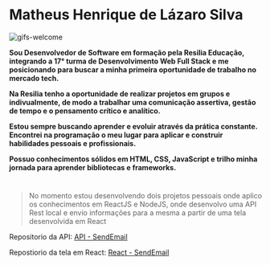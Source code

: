 # Matheus Henrique de Lázaro Silva



![gifs-welcome](https://media2.giphy.com/media/l4JyOCNEfXvVYEqB2/giphy.gif?cid=ecf05e47y4q0nj8mpas5qjyry9yuggvlmapia3xhnpca9sfr&rid=giphy.gif&ct=g)


**Sou Desenvolvedor de Software em formação pela Resilia Educação, integrando a 17° turma de Desenvolvimento Web Full Stack e me posicionando para buscar a minha primeira oportunidade de trabalho no mercado tech.** 

**Na Resilia tenho a oportunidade de realizar projetos em grupos e indivualmente, de modo a trabalhar uma comunicação assertiva, gestão de tempo e o pensamento crítico e analítico.** 

**Estou sempre buscando aprender e evoluir através da prática constante. Encontrei na programação o meu lugar para aplicar e construir habilidades pessoais e profissionais.** 

**Possuo conhecimentos sólidos em HTML, CSS, JavaScript e trilho minha jornada para aprender bibliotecas e frameworks.**

#

>No momento estou desenvolvendo dois projetos pessoais onde aplico os conhecimentos em ReactJS e NodeJS, onde desenvolvo uma API Rest local e envio informações para a mesma a partir de uma tela desenvolvida em React


Repositorio da API: [API - SendEmail](https://github.com/Matheus-Hen/API-SendEmail)

Repostiorio da tela em React: [React - SendEmail](https://github.com/Matheus-Hen/ReactJS-SendEMail)